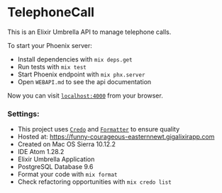 # TelephoneCall
This is an Elixir Umbrella API to manage telephone calls.

To start your Phoenix server:

  * Install dependencies with `mix deps.get`
  * Run tests with `mix test`
  * Start Phoenix endpoint with `mix phx.server`
  * Open `WEBAPI.md` to see the api documentation

  Now you can visit [`localhost:4000`](http://localhost:4000) from your browser.

  ### Settings:

  - This project uses [`Credo`](https://github.com/rrrene/credo) and [`Formatter`](https://medium.com/blackode/code-formatter-the-big-feature-in-elixir-v1-6-0-f6572061a4ba) to ensure quality
  - Hosted at: https://funny-courageous-easternnewt.gigalixirapp.com
  - Created on Mac OS Sierra 10.12.2
  - IDE Atom 1.28.2
  - Elixir Umbrella Application
  - PostgreSQL Database 9.6
  - Format your code with `mix format`
  - Check refactoring opportunities with `mix credo list`
